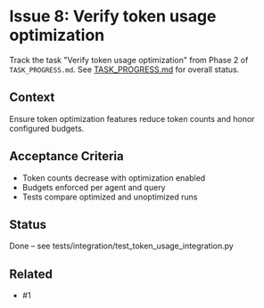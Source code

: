 # Issue 8: Verify token usage optimization

Track the task "Verify token usage optimization" from Phase 2 of `TASK_PROGRESS.md`.
See [TASK_PROGRESS.md](../TASK_PROGRESS.md) for overall status.

## Context
Ensure token optimization features reduce token counts and honor
configured budgets.

## Acceptance Criteria
- Token counts decrease with optimization enabled
- Budgets enforced per agent and query
- Tests compare optimized and unoptimized runs

## Status
Done – see tests/integration/test_token_usage_integration.py

## Related
- #1
